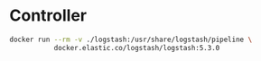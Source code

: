 # Controller

```bash
docker run --rm -v ./logstash:/usr/share/logstash/pipeline \
           docker.elastic.co/logstash/logstash:5.3.0
```
